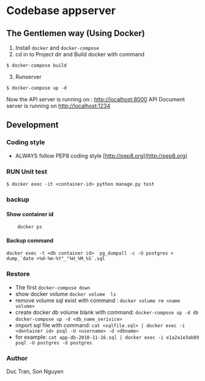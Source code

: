 # Codebase appserver

## The Gentlemen way (Using Docker) 

1. Install ``docker`` and ``docker-compose``
2. cd in to Project dir and Build docker with command 
```
$ docker-compose build
```
3. Runserver 

```
$ docker-compose up -d

```

Now the API server is running on : [http://localhost:8000](http://localhost:8000)
API Document server is running on [http://localhost:1234](http://localhost:1234)


## Development 

### Coding style

- ALWAYS follow PEP8 coding style [http://pep8.org](http://pep8.org)

### RUN Unit test

```
$ docker exec -it <container-id> python manage.py test
```
### backup 

#### Show container id
```
    docker ps
```
#### Backup command 
``` 
docker exec -t <db container id>  pg_dumpall -c -U postgres > dump_`date +%d-%m-%Y"_"%H_%M_%S`.sql
```

### Restore 

- The first  ```docker-compose down```
- show docker volume ``` docker volume  ls ```
- remove volume sql exist with command : ```docker volume rm <name volume>```
- create docker db volume blank with command: ```docker-compose up -d db```
  ```docker-compose up -d <db_name_serivice>``` 
- import sql file with command: ```cat <sqlfile.sql> | docker exec -i <dontainer id> psql -U <username> -d <dbname>```
- for example:   ```cat app-db-2018-11-16.sql | docker exec -i e1a2a1e3ab89 psql -U postgres -d postgres```

### Author 
Duc Tran, Son Nguyen  

